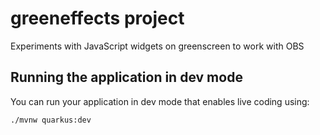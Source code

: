 # greeneffects project

Experiments with JavaScript widgets on greenscreen to work with OBS


## Running the application in dev mode

You can run your application in dev mode that enables live coding using:
```
./mvnw quarkus:dev
```

